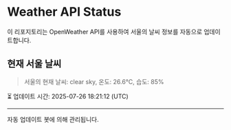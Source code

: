 
# Weather API Status

이 리포지토리는 OpenWeather API를 사용하여 서울의 날씨 정보를 자동으로 업데이트합니다.

## 현재 서울 날씨
> 서울의 현재 날씨: clear sky, 온도: 26.6°C, 습도: 85%

⏳ 업데이트 시간: 2025-07-26 18:21:12 (UTC)

---
자동 업데이트 봇에 의해 관리됩니다.
